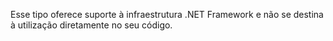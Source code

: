 Esse tipo oferece suporte à infraestrutura .NET Framework e não se destina à utilização diretamente no seu código.